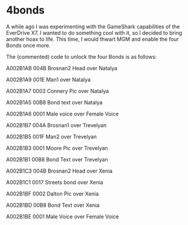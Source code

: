 # 4bonds

A while ago I was experimenting with the GameShark capabilities of the EverDrive X7. I wanted to do something cool with it, so I decided to bring another hoax to life. This time, I would thwart MGM and enable the four Bonds once more.

The (commented) code to unlock the four Bonds is as follows:

A002B1AB 004B Brosnan2 Head over Natalya

A002B1A9 001E Man1 over Natalya

A002B1A7 0003 Connery Pic over Natalya

A002B1A5 00B8 Bond text over Natalya

A002B1A6 0001 Male voice over Female Voice

A002B1B7 004A Brosnan1 over Trevelyan

A002B1B5 001F Man2 over Trevelyan

A002B1B3 0001 Moore Pic over Trevelyan

A002B1B1 00B8 Bond Text over Trevelyan

A002B1C3 004B Brosnan2 Head over Xenia

A002B1C1 0017 Streets bond over Xenia

A002B1BF 0002 Dalton Pic over Xenia

A002B1BD 00B8 Bond Text over Xenia

A002B1BE 0001 Male Voice over Female Voice
